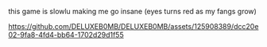 this game is slowlu making me go insane (eyes turns red as my fangs grow)

https://github.com/DELUXEB0MB/DELUXEB0MB/assets/125908389/dcc20e02-9fa8-4fd4-bb64-1702d29d1f55

